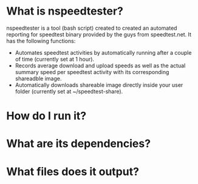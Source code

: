 # What is nspeedtester?
nspeedtester is a tool (bash script) created to created an automated reporting for speedtest binary provided by the guys from speedtest.net. It has the following functions:
* Automates speedtest activities by automatically running after a couple of time (currently set at 1 hour).
* Records average download and upload speeds as well as the actual summary speed per speedtest activity with its corresponding shareadble image.
* Automatically downloads shareable image directly inside your user folder (currently set at ~/speedtest-share).
# How do I run it?
# What are its dependencies?
# What files does it output?
